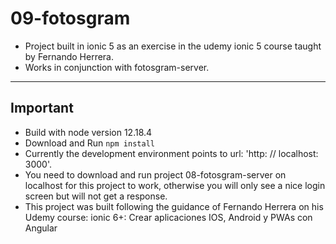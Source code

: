 # 09-fotosgram
 * Project built in ionic 5 as an exercise in the udemy ionic 5 course taught by Fernando Herrera.
 * Works in conjunction with fotosgram-server.
 ***
## Important
* Build with node version 12.18.4
* Download and Run ```npm install```
* Currently the development environment points to url: 'http: // localhost: 3000'.
* You need to download and run project 08-fotosgram-server on localhost for this project to work, 
otherwise you will only see a nice login screen but will not get a response.
* This project was built following the guidance of Fernando Herrera on his Udemy course: 
ionic 6+: Crear aplicaciones IOS, Android y PWAs con Angular
